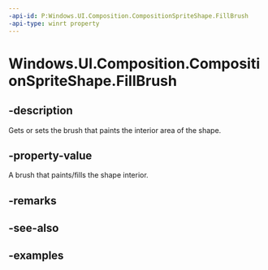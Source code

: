 ```yaml
---
-api-id: P:Windows.UI.Composition.CompositionSpriteShape.FillBrush
-api-type: winrt property
---
```


<!-- Property syntax.
public CompositionBrush FillBrush { get;  set; }
-->

# Windows.UI.Composition.CompositionSpriteShape.FillBrush

## -description

Gets or sets the brush that paints the interior area of the shape.



## -property-value

A brush that paints/fills the shape interior.

## -remarks

## -see-also

## -examples

